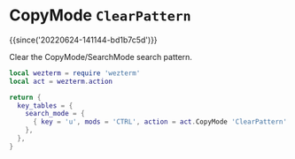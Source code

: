 # CopyMode `ClearPattern`

{{since('20220624-141144-bd1b7c5d')}}

Clear the CopyMode/SearchMode search pattern.

```lua
local wezterm = require 'wezterm'
local act = wezterm.action

return {
  key_tables = {
    search_mode = {
      { key = 'u', mods = 'CTRL', action = act.CopyMode 'ClearPattern' },
    },
  },
}
```


